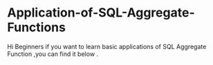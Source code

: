 # Application-of-SQL-Aggregate-Functions
Hi Beginners if you want to learn basic applications of SQL Aggregate Function ,you can find it below .
